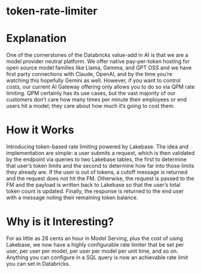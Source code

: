 # token-rate-limiter

# Explanation
One of the cornerstones of the Databricks value-add in AI is that we are a model provider neutral platform. We offer native pay-per-token hosting for open source model families like Llama, Gemma, and GPT OSS and we have first party connections with Claude, OpenAI, and by the time you’re watching this hopefully Gemini as well. However, if you want to control costs, our current AI Gateway offering only allows you to do so via QPM rate limiting. QPM certainly has its use cases, but the vast majority of our customers don’t care how many times per minute their employees or end users hit a model; they care about how much it’s going to cost them. 

# How it Works
Introducing token-based rate limiting powered by Lakebase. The idea and implementation are simple: a user submits a request, which is then validated by the endpoint via queries to two Lakebase tables, the first to determine that user’s token limits and the second to determine how far into those limits they already are. If the user is out of tokens, a cutoff message is returned and the request does not hit the FM. Otherwise, the request is passed to the FM and the payload is written back to Lakebase so that the user’s total token count is updated. Finally, the response is returned to the end user with a message noting their remaining token balance.

# Why is it Interesting?
For as little as 28 cents an hour in Model Serving, plus the cost of using Lakebase, we now have a highly configurable rate limiter that be set per user, per user per model, per user per model per unit time, and so on. Anything you can configure in a SQL query is now an achievable rate limit you can set in Databricks.
